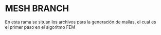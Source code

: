 # MESH BRANCH

En esta rama se situan los archivos para la generación de mallas, el cual es el primer paso en el algoritmo FEM
